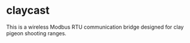 # claycast
This is a wireless Modbus RTU communication bridge designed for clay pigeon shooting ranges.
